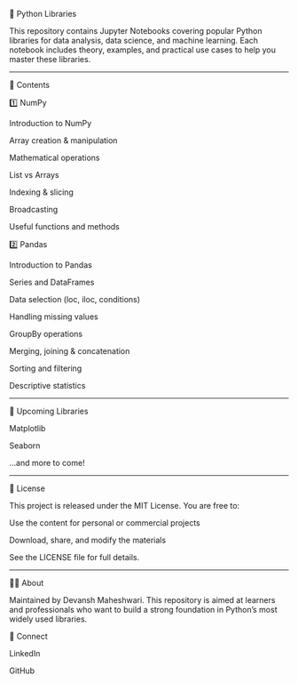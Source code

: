 🐍 Python Libraries

This repository contains Jupyter Notebooks covering popular Python libraries for data analysis, data science, and machine learning.
Each notebook includes theory, examples, and practical use cases to help you master these libraries.

---

📂 Contents

1️⃣ NumPy

Introduction to NumPy

Array creation & manipulation

Mathematical operations

List vs Arrays

Indexing & slicing

Broadcasting

Useful functions and methods

2️⃣ Pandas

Introduction to Pandas

Series and DataFrames

Data selection (loc, iloc, conditions)

Handling missing values

GroupBy operations

Merging, joining & concatenation

Sorting and filtering

Descriptive statistics

---

🚀 Upcoming Libraries

Matplotlib

Seaborn

…and more to come!

---

📜 License

This project is released under the MIT License.
You are free to:

Use the content for personal or commercial projects

Download, share, and modify the materials

See the LICENSE
 file for full details.

---

👨‍💻 About

Maintained by Devansh Maheshwari.
This repository is aimed at learners and professionals who want to build a strong foundation in Python’s most widely used libraries.

🔗 Connect

LinkedIn

GitHub
